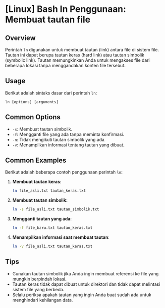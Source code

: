 # [Linux] Bash ln Penggunaan: Membuat tautan file

## Overview
Perintah `ln` digunakan untuk membuat tautan (link) antara file di sistem file. Tautan ini dapat berupa tautan keras (hard link) atau tautan simbolik (symbolic link). Tautan memungkinkan Anda untuk mengakses file dari beberapa lokasi tanpa menggandakan konten file tersebut.

## Usage
Berikut adalah sintaks dasar dari perintah `ln`:

```
ln [options] [arguments]
```

## Common Options
- `-s`: Membuat tautan simbolik.
- `-f`: Mengganti file yang ada tanpa meminta konfirmasi.
- `-n`: Tidak mengikuti tautan simbolik yang ada.
- `-v`: Menampilkan informasi tentang tautan yang dibuat.

## Common Examples
Berikut adalah beberapa contoh penggunaan perintah `ln`:

1. **Membuat tautan keras**:
   ```bash
   ln file_asli.txt tautan_keras.txt
   ```

2. **Membuat tautan simbolik**:
   ```bash
   ln -s file_asli.txt tautan_simbolik.txt
   ```

3. **Mengganti tautan yang ada**:
   ```bash
   ln -f file_baru.txt tautan_keras.txt
   ```

4. **Menampilkan informasi saat membuat tautan**:
   ```bash
   ln -v file_asli.txt tautan_keras.txt
   ```

## Tips
- Gunakan tautan simbolik jika Anda ingin membuat referensi ke file yang mungkin berpindah lokasi.
- Tautan keras tidak dapat dibuat untuk direktori dan tidak dapat melintasi sistem file yang berbeda.
- Selalu periksa apakah tautan yang ingin Anda buat sudah ada untuk menghindari kehilangan data.